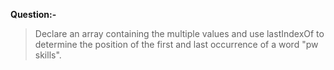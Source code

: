 **Question:-**

>Declare an array containing the multiple values and use lastIndexOf to determine the position of the first and last occurrence of a word "pw skills".
